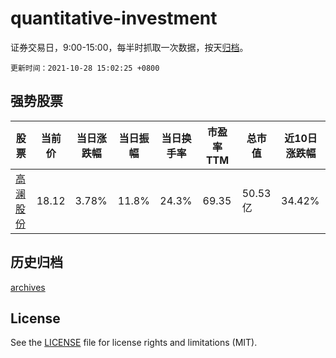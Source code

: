 # quantitative-investment

证券交易日，9:00-15:00，每半时抓取一次数据，按天[归档](archives)。

`更新时间：2021-10-28 15:02:25 +0800`

## 强势股票

|股票|当前价|当日涨跌幅|当日振幅|当日换手率|市盈率TTM|总市值|近10日涨跌幅|
|----|----|----|----|----|----|----|----|
|[高澜股份](https://xueqiu.com/S/SZ300499)|18.12|3.78%|11.8%|24.3%|69.35|50.53亿|34.42%|

## 历史归档

[archives](archives)

## License

See the [LICENSE](LICENSE) file for license rights and limitations (MIT).